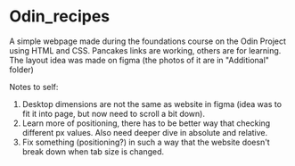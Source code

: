 # Odin_recipes
A simple webpage made during the foundations course on the Odin Project using HTML and CSS. Pancakes links are working, others are for learning. The layout idea was made on figma (the photos of it are in "Additional" folder)


Notes to self:
1. Desktop dimensions are not the same as website in figma (idea was to fit it into page, but now need to scroll a bit down).
2. Learn more of positioning, there has to be better way that checking different px values. Also need deeper dive in absolute and relative.
3. Fix something (positioning?) in such a way that the website doesn't break down when tab size is changed.